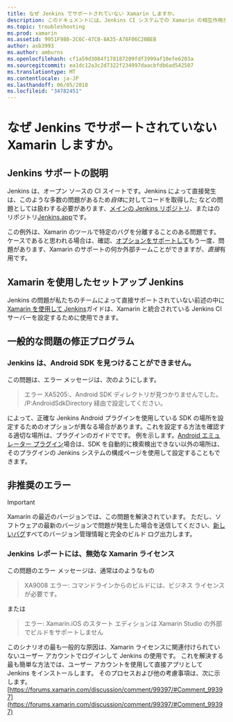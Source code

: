 ```yaml
---
title: なぜ Jenkins でサポートされていない Xamarin しますか。
description: このドキュメントには、Jenkins CI システムでの Xamarin の相互作用が大まかに言えば、について説明します。 Jenkins を操作するときに発生するいくつかの一般的な問題についても説明します。
ms.topic: troubleshooting
ms.prod: xamarin
ms.assetid: 9951F980-2C6C-47C0-8A35-A78F06C20BEB
author: asb3993
ms.author: amburns
ms.openlocfilehash: cf1a59d3084f178187209fdf3999af10efe6203a
ms.sourcegitcommit: ea1dc12a3c2d7322f234997daacbfdb6ad542507
ms.translationtype: MT
ms.contentlocale: ja-JP
ms.lasthandoff: 06/05/2018
ms.locfileid: "34782451"
---
```

# <a name="why-isnt-jenkins-supported-by-xamarin"></a>なぜ Jenkins でサポートされていない Xamarin しますか。

## <a name="jenkins-support-explanation"></a>Jenkins サポートの説明

Jenkins は、オープン ソースの CI スイートです。Jenkins によって直接発生は、このような多数の問題があるため*自体*に対してコードを取得した; などの問題としては扱わする必要があります、[メインの Jenkins リポジトリ](https://github.com/jenkinsci/jenkins)、またはのリポジトリ[Jenkins.app](https://github.com/stisti/jenkins-app)です。

この例外は、Xamarin のツールで特定のバグを分離することのある問題です。ケースであると思われる場合は、確認、[オプションをサポートして](~/cross-platform/troubleshooting/support-options.md)もう一度、問題があります、Xamarin のサポートの何か外部チームことができますが、*直接*有用です。

## <a name="setup-jenkins-with-xamarin"></a>Xamarin を使用したセットアップ Jenkins

Jenkins の問題が私たちのチームによって直接サポートされていない前述の中に[Xamarin を使用して Jenkins](~/tools/ci/jenkins-walkthrough.md)ガイドは、Xamarin と統合されている Jenkins CI サーバーを設定するために使用できます。 

## <a name="fixes-for-common-issues"></a>一般的な問題の修正プログラム

### <a name="jenkins-is-unable-to-find-the-android-sdk"></a>Jenkins は、Android SDK を見つけることができません。

この問題は、エラー メッセージは、次のようにします。

> エラー XA5205:、Android SDK ディレクトリが見つかりませんでした。 /P:AndroidSdkDirectory 経由で設定してください。

によって、正確な Jenkins Android プラグインを使用している SDK の場所を設定するためのオプションが異なる場合があります。これを設定する方法を確認する適切な場所は、プラグインのガイドでです。 例を示します。[Android エミュレーター プラグイン](https://wiki.jenkins-ci.org/display/JENKINS/Android+Emulator+Plugin#AndroidEmulatorPlugin-Systemconfiguration)場合は、SDK を自動的に検索検出できない以外の場所は、そのプラグインの Jenkins システムの構成ページを使用して設定することもできます。 


## <a name="deprecated-errors"></a>非推奨のエラー

> [!IMPORTANT]
> Xamarin の最近のバージョンでは、この問題を解決されています。 ただし、ソフトウェアの最新のバージョンで問題が発生した場合を送信してください、[新しいバグ](~/cross-platform/troubleshooting/questions/howto-file-bug.md)すべてのバージョン管理情報と完全のビルド ログ出力します。



### <a name="jenkins-reports-an-invalid-xamarin-license"></a>Jenkins レポートには、無効な Xamarin ライセンス
この問題のエラー メッセージは、通常はのようなもの

> XA9008 エラー: コマンドラインからのビルドには、ビジネス ライセンスが必要です。

または

> エラー: Xamarin.iOS のスタート エディションは Xamarin Studio の外部でビルドをサポートしません 

このシナリオの最も一般的な原因は、Xamarin ライセンスに関連付けられていないユーザー アカウントでログインして Jenkins の使用です。 これを解決する最も簡単な方法では、ユーザー アカウントを使用して直接アプリとして Jenkins をインストールします。 そのプロセスおよび他の考慮事項は、次に示します。 [https://forums.xamarin.com/discussion/comment/99397/#Comment_99397](https://forums.xamarin.com/discussion/comment/99397/#Comment_99397)
